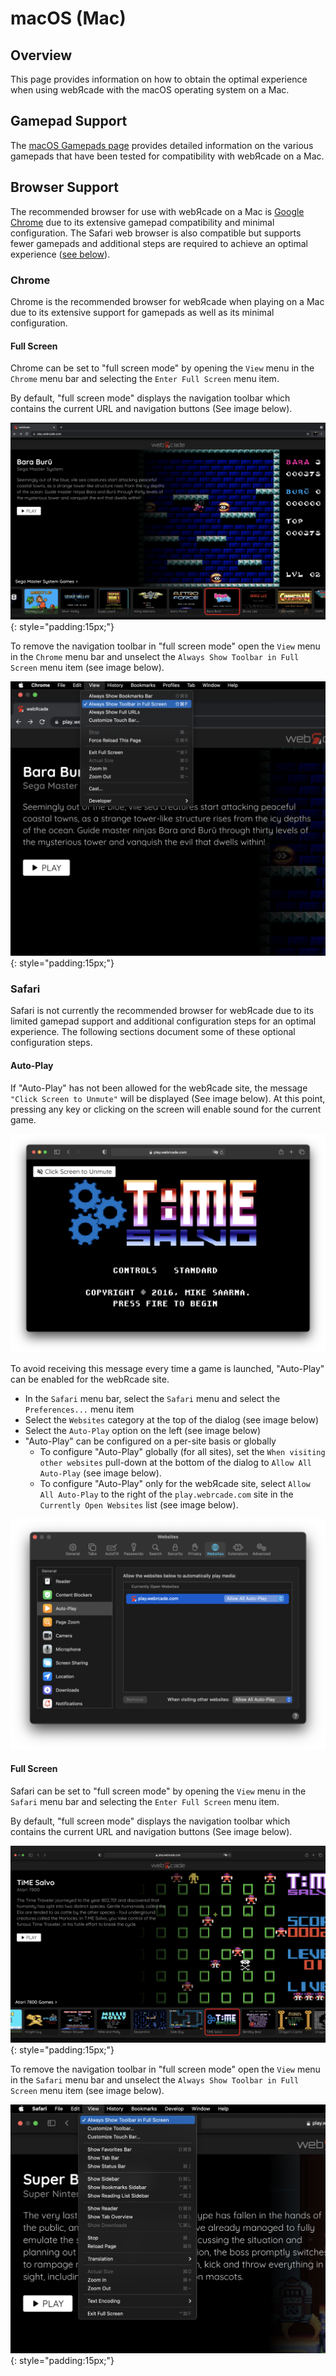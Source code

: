 # macOS (Mac)

## Overview

This page provides information on how to obtain the optimal experience when using webЯcade with the macOS operating system on a Mac.

## Gamepad Support

The [macOS Gamepads page](gamepads.md) provides detailed information on the various gamepads that have been tested for compatibility with webЯcade on a Mac.

## Browser Support

The recommended browser for use with webЯcade on a Mac is [Google Chrome](https://www.google.com/chrome/) due to its extensive gamepad compatibility and minimal configuration. The Safari web browser is also compatible but supports fewer gamepads and additional steps are required to achieve an optimal experience ([see below](#safari)).

### Chrome

Chrome is the recommended browser for webЯcade when playing on a Mac due to its extensive support for gamepads as well as its minimal configuration. 

#### Full Screen

Chrome can be set to "full screen mode" by opening the `View` menu in the `Chrome` menu bar and selecting the `Enter Full Screen` menu item.

By default, "full screen mode" displays the navigation toolbar which contains the current URL and navigation buttons (See image below).

![](../../assets/images/platforms/osx/chrome-fullscreen-toolbar.png){: style="padding:15px;"}

To remove the navigation toolbar in "full screen mode" open the `View` menu in the `Chrome` menu bar and unselect the `Always Show Toolbar in Full Screen` menu item (see image below).

![](../../assets/images/platforms/osx/chrome-fullscreen-alwaysshow-zoom.png){: style="padding:15px;"}

### Safari

Safari is not currently the recommended browser for webЯcade due to its limited gamepad support and additional configuration steps for an optimal experience. The following sections document some of these optional configuration steps. 

#### Auto-Play

If "Auto-Play" has not been allowed for the webЯcade site, the message `"Click Screen to Unmute"` will be displayed (See image below). At this point, pressing any key or clicking on the screen will enable sound for the current game. 

![](../../assets/images/platforms/osx/click-to-unmute.png)

To avoid receiving this message every time a game is launched, "Auto-Play" can be enabled for the webRcade site. 

* In the `Safari` menu bar, select the `Safari` menu and select the `Preferences...` menu item
* Select the `Websites` category at the top of the dialog (see image below)
* Select the `Auto-Play` option on the left (see image below)
* "Auto-Play" can be configured on a per-site basis or globally
    * To configure "Auto-Play" globally (for all sites), set the `When visiting other websites` pull-down at the bottom of the dialog to `Allow All Auto-Play` (see image below).
    * To configure "Auto-Play" only for the webЯcade site, select `Allow All Auto-Play` to the right of the `play.webrcade.com` site in the `Currently Open Websites` list (see image below).

![](../../assets/images/platforms/osx/websites-autoplay.png)

#### Full Screen

Safari can be set to "full screen mode" by opening the `View` menu in the `Safari` menu bar and selecting the `Enter Full Screen` menu item.

By default, "full screen mode" displays the navigation toolbar which contains the current URL and navigation buttons (See image below).

![](../../assets/images/platforms/osx/fullscreen-toolbar.png){: style="padding:15px;"}

To remove the navigation toolbar in "full screen mode" open the `View` menu in the `Safari` menu bar and unselect the `Always Show Toolbar in Full Screen` menu item (see image below).

![](../../assets/images/platforms/osx/fullscreen-alwaysshow-zoom.png){: style="padding:15px;"}

